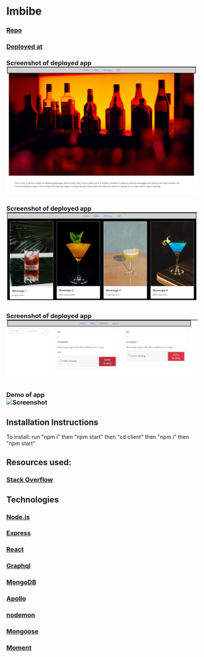 # Imbibe

### [Repo](https://github.com/JWCoad/Imbibe)

### [Deployed at](https://desolate-bayou-43609.herokuapp.com/)

### Screenshot of deployed app ![Screenshot](client\src\assets\images\screenshot.JPG)

### Screenshot of deployed app ![Screenshot](client\src\assets\images\screenshot2.JPG)

### Screenshot of deployed app ![Screenshot](client\src\assets\images\screenshot3.JPG)

### Demo of app <br/> ![Screenshot](/assets/demo.gif)

## Installation Instructions

To install:
run "npm i"
then "npm start"
then "cd client"
then "npm i"
then "npm start"

## Resources used:

### [Stack Overflow](https://stackoverflow.com/)

## Technologies

### [Node.js](https://nodejs.org/)

### [Express](https://expressjs.com/)

### [React](https://reactjs.org/)

### [Graphql](https://graphql.org/)

### [MongoDB](https://www.mongodb.com/)

### [Apollo](https://www.apollographql.com/docs/)

### [nodemon](https://www.npmjs.com/package/nodemon)

### [Mongoose](https://www.npmjs.com/package/mongoose)

### [Moment](https://www.npmjs.com/package/moment)
